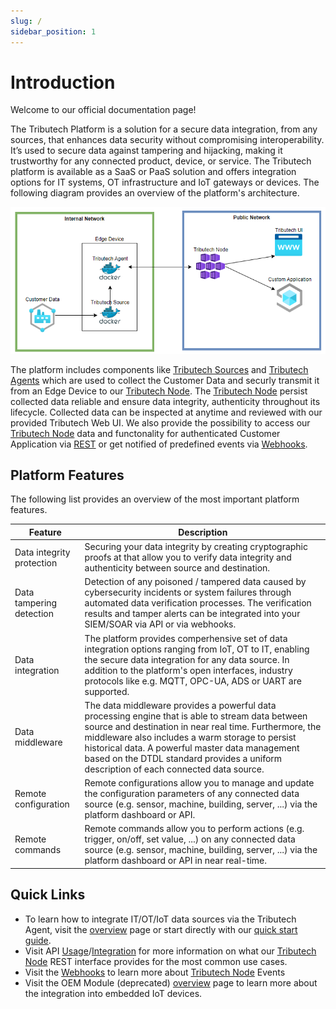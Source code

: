 ```yaml
---
slug: /
sidebar_position: 1
---
```

# Introduction

Welcome to our official documentation page!

The Tributech Platform is a solution for a secure data integration, from any sources, that enhances data security without compromising interoperability. It’s used to secure data against tampering and hijacking, making it trustworthy for any connected product, device, or service. The Tributech platform is available as a SaaS or PaaS solution and offers integration options for IT systems, OT infrastructure and IoT gateways or devices. The following diagram provides an overview of the platform's architecture.

![Tributech Architecture - Overview](./img/introduction/DemeterArchitectureOverview.png)

The platform includes components like [Tributech Sources](tributech_agent/source_integration.md) and [Tributech Agents](tributech_agent/overview.md) which are used to collect the Customer Data and securly transmit it from an Edge Device to our [Tributech Node](tributech_node/overview.md). The [Tributech Node](tributech_node/overview.md) persist collected data reliable and ensure data integrity, authenticity throughout its lifecycle. Collected data can be
inspected at anytime and reviewed with our provided Tributech Web UI. We also provide the possibility to access our [Tributech Node](tributech_node/overview.md) data and functonality for authenticated Customer Application via [REST](tributech_node/api_category/API_usage.md) or get notified of predefined events via [Webhooks](tributech_node/Webhook_integration.md).


## Platform Features

The following list provides an overview of the most important platform features.

| Feature    | Description                                                                                   |
| --------- | ---------------------------------------------------------------------------------------------  |
| Data integrity protection      | Securing your data integrity by creating cryptographic proofs at that allow you to verify data integrity and authenticity between source and destination.  |
| Data tampering detection    | Detection of any poisoned / tampered data caused by cybersecurity incidents or system failures through automated data verification processes. The verification results and tamper alerts can be integrated into your SIEM/SOAR via API or via webhooks.         |
| Data integration | The platform provides comperhensive set of data integration options ranging from IoT, OT to IT, enabling the secure data integration for any data source. In addition to the platform's open interfaces, industry protocols like e.g. MQTT, OPC-UA, ADS or UART are supported.     |
| Data middleware | The data middleware provides a powerful data processing engine that is able to stream data between source and destination in near real time. Furthermore, the middleware also includes a warm storage to persist historical data. A powerful master data management based on the DTDL standard provides a uniform description of each connected data source.        |
| Remote configuration  | Remote configurations allow you to manage and update the configuration parameters of any connected data source (e.g. sensor, machine, building, server, ...) via the platform dashboard or API.        |
| Remote commands | Remote commands allow you to perform actions (e.g. trigger, on/off, set value, ...) on any connected data source (e.g. sensor, machine, building, server, ...) via the platform dashboard or API in near real-time.        |

## Quick Links

-	To learn how to integrate IT/OT/IoT data sources via the Tributech Agent, visit the [overview](./tributech_agent/overview.md) page or start directly with our [quick start guide](./tributech_agent/quickstart.mdx).
-	Visit API [Usage](./tributech_node/api_category/API_usage.md)/[Integration](./tributech_node/api_category/API_integration.md) for more information on what our [Tributech Node](tributech_node/overview.md) REST interface provides for the most common use cases.
-	Visit the [Webhooks](./tributech_node/Webhook_integration.md) to learn more about [Tributech Node](tributech_node/overview.md) Events
-	Visit the OEM Module (deprecated) [overview](./oem_module/overview.md) page to learn more about the integration into embedded IoT devices.

